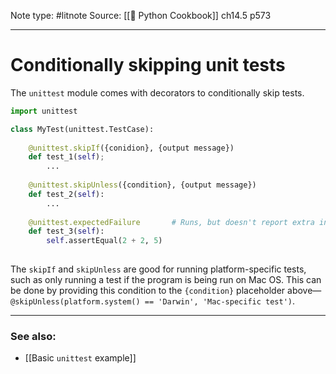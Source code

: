 Note type: #litnote
Source: [[📖 Python Cookbook]] ch14.5 p573

---
# Conditionally skipping unit tests
The `unittest` module comes with decorators to conditionally skip tests.
```python
import unittest

class MyTest(unittest.TestCase):
	
	@unittest.skipIf({conidion}, {output message})
	def test_1(self);
		...
	
	@unittest.skipUnless({condition}, {output message})
	def test_2(self):
		...
	
	@unittest.expectedFailure		# Runs, but doesn't report extra info
	def test_3(self):
		self.assertEqual(2 + 2, 5)
		
```

The `skipIf` and `skipUnless` are good for running platform-specific tests, such as only running a test if the program is being run on Mac OS. This can be done by providing this condition to the `{condition}` placeholder above—`@skipUnless(platform.system() == 'Darwin', 'Mac-specific test')`.

---
### See also:
- [[Basic `unittest` example]]
